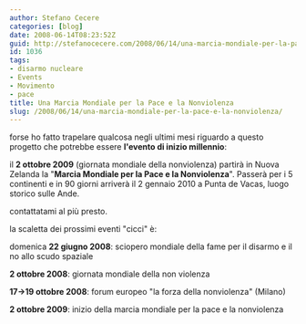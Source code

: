 ```yaml
---
author: Stefano Cecere
categories: [blog]
date: 2008-06-14T08:23:52Z
guid: http://stefanocecere.com/2008/06/14/una-marcia-mondiale-per-la-pace-e-la-nonviolenza/
id: 1036
tags:
- disarmo nucleare
- Events
- Movimento
- pace
title: Una Marcia Mondiale per la Pace e la Nonviolenza
slug: /2008/06/14/una-marcia-mondiale-per-la-pace-e-la-nonviolenza/
---
```


forse ho fatto trapelare qualcosa negli ultimi mesi riguardo a questo progetto che potrebbe essere **l'evento di inizio millennio**:

il **2 ottobre 2009** (giornata mondiale della nonviolenza) partirà in Nuova Zelanda la "**Marcia Mondiale per la Pace e la Nonviolenza**". Passerà per i 5 continenti e in 90 giorni arriverà il 2 gennaio 2010 a Punta de Vacas, luogo storico sulle Ande.

contattatami al più presto.

la scaletta dei prossimi eventi "cicci" è:
  
domenica **22 giugno 2008**: sciopero mondiale della fame per il disarmo e il no allo scudo spaziale
  
**2 ottobre 2008**: giornata mondiale della non violenza
  
**17->19 ottobre 2008**: forum europeo "la forza della nonviolenza" (Milano)
  
**2 ottobre 2009**: inizio della marcia mondiale per la pace e la nonviolenza